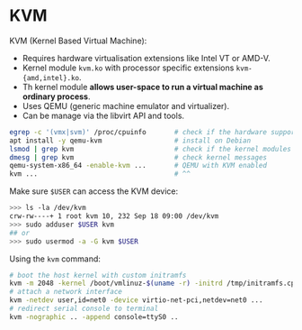 # KVM 

KVM (Kernel Based Virtual Machine):

* Requires hardware virtualisation extensions like Intel VT or AMD-V.
* Kernel module `kvm.ko` with processor specific extensions `kvm-{amd,intel}.ko`.
* Th kernel module **allows user-space to run a virtual machine as ordinary process**.
* Uses QEMU (generic machine emulator and virtualizer).
* Can be manage via the libvirt API and tools.


```bash
egrep -c '(vmx|svm)' /proc/cpuinfo       # check if the hardware supports KVM
apt install -y qemu-kvm                  # install on Debian
lsmod | grep kvm                         # check if the kernel modules are loaded
dmesg | grep kvm                         # check kernel messages
qemu-system-x86_64 -enable-kvm ...       # QEMU with KVM enabled
kvm ...                                  # ^^
```

Make sure `$USER` can access the KVM device:

```bash
>>> ls -la /dev/kvm
crw-rw----+ 1 root kvm 10, 232 Sep 18 09:00 /dev/kvm
>>> sudo adduser $USER kvm
## or
>>> sudo usermod -a -G kvm $USER
```

Using the `kvm` command:

```bash
# boot the host kernel with custom initramfs
kvm -m 2048 -kernel /boot/vmlinuz-$(uname -r) -initrd /tmp/initramfs.cpio.gz
# attach a network interface
kvm -netdev user,id=net0 -device virtio-net-pci,netdev=net0 ...
# redirect serial console to terminal
kvm -nographic .. -append console=ttyS0 ..
```
